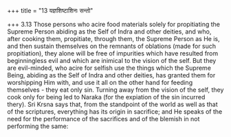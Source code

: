 +++
title = "13 यज्ञशिष्टाशिनः सन्तो"

+++
3.13 Those persons who acire food materials solely for propitiating the Supreme Person abiding as the Self of Indra and other deities, and who,
after cooking them, propitiate, through them, the Supreme Person as He is, and then sustain themselves on the remnants of oblations (made for such propitiation), they alone will be free of impurities which have resulted from beginningless evil and which are inimical to the vision of the self. But they are evil-minded, who acire for selfish use the things which the Supreme Being, abiding as the Self of Indra and other deities,
has granted them for worshipping Him with, and use it all on the other hand for feeding themselves - they eat only sin. Turning away from the vision of the self, they cook only for being led to Naraka (for the expiation of the sin incurred thery). Sri Krsna says that, from the standpoint of the world as well as that of the scriptures, everything has its origin in sacrifice; and He speaks of the need for the performance of the sacrifices and of the blemish in not performing the same:
